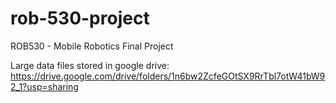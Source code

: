 # rob-530-project
ROB530 - Mobile Robotics Final Project

Large data files stored in google drive: https://drive.google.com/drive/folders/1n6bw2ZcfeGOtSX9RrTbl7otW41bW92_1?usp=sharing